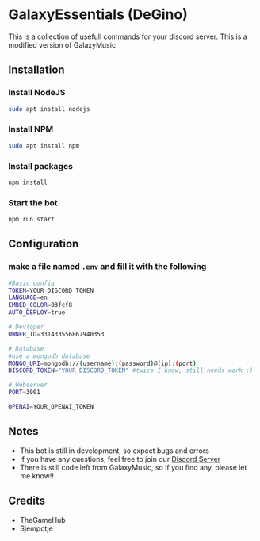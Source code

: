 
# GalaxyEssentials (DeGino)

This is a collection of usefull commands for your discord server. This is a modified version of GalaxyMusic

## Installation
<!-- use nodejs -->

### Install NodeJS
```bash
sudo apt install nodejs
```

### Install NPM
```bash
sudo apt install npm
```

### Install packages
```bash
npm install
```

### Start the bot
```bash
npm run start
```

## Configuration
### make a file named `.env` and fill it with the following
```bash
#Basic config
TOKEN=YOUR_DISCORD_TOKEN
LANGUAGE=en
EMBED_COLOR=03fcf8
AUTO_DEPLOY=true

# Devloper
OWNER_ID=331433556867940353

# Database
#use a mongodb database
MONGO_URI=mongodb://(username):(password)@(ip):(port)
DISCORD_TOKEN="YOUR_DISCORD_TOKEN" #twice I know, still needs work :)

# Webserver
PORT=3001

OPENAI=YOUR_OPENAI_TOKEN
```

## Notes
- This bot is still in development, so expect bugs and errors
- If you have any questions, feel free to join our [Discord Server](https://discord.gg/eZay8FNZMW)
- There is still code left from GalaxyMusic, so if you find any, please let me know!!

## Credits
- TheGameHub
- Sjempotje